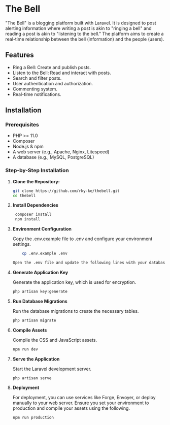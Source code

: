 # The Bell

"The Bell" is a blogging platform built with Laravel. It is designed to post alerting information where writing a post is akin to "ringing a bell" and reading a post is akin to "listening to the bell." The platform aims to create a real-time relationship between the bell (information) and the people (users).

## Features

- Ring a Bell: Create and publish posts.
- Listen to the Bell: Read and interact with posts.
- Search and filter posts.
- User authentication and authorization.
- Commenting system.
- Real-time notifications.

## Installation

### Prerequisites

- PHP >= 11.0
- Composer
- Node.js & npm
- A web server (e.g., Apache, Nginx, Litespeed)
- A database (e.g., MySQL, PostgreSQL)

### Step-by-Step Installation

1. **Clone the Repository:**

   ```sh
   git clone https://github.com/rky-ke/thebell.git
   cd thebell
   

2. **Install Dependencies**

   ```sh
    composer install
    npm install

3. **Environment Configuration**

    Copy the .env.example file to .env and configure your environment settings.
    ```sh
        cp .env.example .env
    
    Open the .env file and update the following lines with your database and other settings.

4. **Generate Application Key**

    Generate the application key, which is used for encryption.
    ```sh
    php artisan key:generate

5. **Run Database Migrations**

    Run the database migrations to create the necessary tables.
    ```sh
    php artisan migrate

6. **Compile Assets**

    Compile the CSS and JavaScript assets.
    ```sh
    npm run dev

7. **Serve the Application**

    Start the Laravel development server.
    ```sh
    php artisan serve


8. **Deployment**

    For deployment, you can use services like Forge, Envoyer, or deploy manually to your web server. Ensure you set your environment to production and compile your assets using the following.
    ```sh
    npm run production


